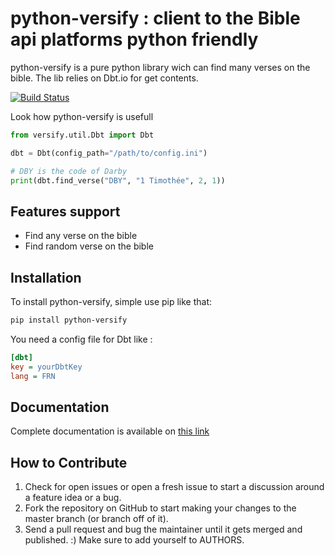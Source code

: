 python-versify : client to the Bible api platforms python friendly
==================================================================

python-versify is a pure python library wich can find many verses on the bible. The lib relies on Dbt.io for get contents.

[![Build Status](https://travis-ci.org/willinprogress/python-versify.svg?branch=master)](https://travis-ci.org/willinprogress/python-versify)

Look how python-versify is usefull

```python
from versify.util.Dbt import Dbt

dbt = Dbt(config_path="/path/to/config.ini")

# DBY is the code of Darby
print(dbt.find_verse("DBY", "1 Timothée", 2, 1))

```
Features support
----------------

- Find any verse on the bible
- Find random verse on the bible

Installation
------------

To install python-versify, simple use pip like that:

```bash
pip install python-versify
```

You need a config file for Dbt like : 

```ini
[dbt]
key = yourDbtKey
lang = FRN
```



Documentation
-------------

Complete documentation is available on [this link](https://python-versify.readthedocs.io/en/latest/index.html)

How to Contribute
-----------------

1. Check for open issues or open a fresh issue to start a discussion around a feature idea or a bug.
2. Fork the repository on GitHub to start making your changes to the master branch (or branch off of it).
3. Send a pull request and bug the maintainer until it gets merged and published. :) Make sure to add yourself to AUTHORS.
 